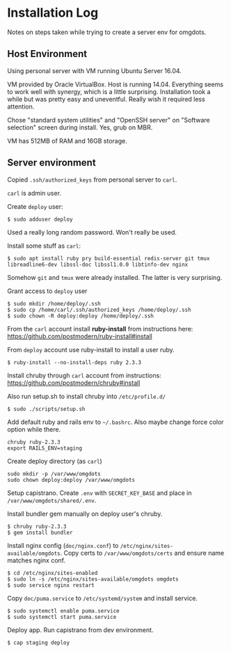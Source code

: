 # Installation Log

Notes on steps taken while trying to create a server env for omgdots.

## Host Environment

Using personal server with VM running Ubuntu Server 16.04.

VM provided by Oracle VirtualBox. Host is running 14.04. Everything seems to work well with synergy, which is a little surprising. Installation took a while but was pretty easy and uneventful. Really wish it required less attention.

Chose "standard system utilities" and "OpenSSH server" on "Software selection" screen during install. Yes, grub on MBR.

VM has 512MB of RAM and 16GB storage.

## Server environment

Copied `.ssh/authorized_keys` from personal server to `carl`.

`carl` is admin user.

Create `deploy` user:

    $ sudo adduser deploy

Used a really long random password. Won't really be used.

Install some stuff as `carl`:

    $ sudo apt install ruby pry build-essential redis-server git tmux libreadline6-dev libssl-doc libssl1.0.0 libtinfo-dev nginx

Somehow `git` and `tmux` were already installed. The latter is very surprising.

Grant access to `deploy` user

    $ sudo mkdir /home/deploy/.ssh
    $ sudo cp /home/carl/.ssh/authorized_keys /home/deploy/.ssh
    $ sudo chown -R deploy:deploy /home/deploy/.ssh

From the `carl` account install **ruby-install** from instructions here: https://github.com/postmodern/ruby-install#install

From `deploy` account use ruby-install to install a user ruby.

    $ ruby-install --no-install-deps ruby 2.3.3

Install chruby through `carl` account from instructions: https://github.com/postmodern/chruby#install

Also run setup.sh to install chruby into `/etc/profile.d/`

    $ sudo ./scripts/setup.sh

Add default ruby and rails env to `~/.bashrc`. Also maybe change force color option while there.

    chruby ruby-2.3.3
    export RAILS_ENV=staging

Create deploy directory (as `carl`)

    sudo mkdir -p /var/www/omgdots
    sudo chown deploy:deploy /var/www/omgdots

Setup capistrano. Create `.env` with `SECRET_KEY_BASE` and place in `/var/www/omgdots/shared/.env`.

Install bundler gem manually on deploy user's chruby.

    $ chruby ruby-2.3.3
    $ gem install bundler

Install nginx config (`doc/nginx.conf`) to `/etc/nginx/sites-available/omgdots`. Copy certs to `/var/www/omgdots/certs` and ensure name matches nginx conf.

    $ cd /etc/nginx/sites-enabled
    $ sudo ln -s /etc/nginx/sites-available/omgdots omgdots
    $ sudo service nginx restart

Copy `doc/puma.service` to `/etc/systemd/system` and install service.

    $ sudo systemctl enable puma.service
    $ sudo systemctl start puma.service

Deploy app. Run capistrano from dev environment.

    $ cap staging deploy
